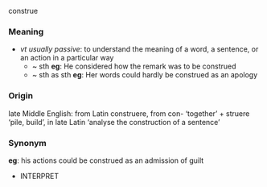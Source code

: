 construe
### Meaning
+ _vt usually passive_: to understand the meaning of a word, a sentence, or an action in a particular way
	+  ~ sth __eg__: He considered how the remark was to be construed
	+  ~ sth as sth __eg__: Her words could hardly be construed as an apology

### Origin

late Middle English: from Latin construere, from con- ‘together’ + struere ‘pile, build’, in late Latin ‘analyse the construction of a sentence’

### Synonym

__eg__: his actions could be construed as an admission of guilt

+ INTERPRET


